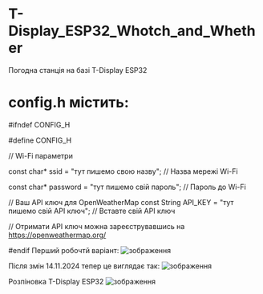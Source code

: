 # T-Display_ESP32_Whotch_and_Whether
Погодна станція на базі T-Display ESP32
# config.h містить:

#ifndef CONFIG_H

#define CONFIG_H

// Wi-Fi параметри

const char* ssid = "тут пишемо свою назву";        // Назва мережі Wi-Fi

const char* password = "тут пишемо свій пароль";      // Пароль до Wi-Fi

// Ваш API ключ для OpenWeatherMap
const String API_KEY = "тут пишемо свій API ключ";  // Вставте свій API ключ

// Отримати API ключ можна зареєструвавшись на https://openweathermap.org/

#endif
Перший робочтй варіант:
![зображення](https://github.com/user-attachments/assets/cc6db58c-4567-4fef-991d-fe44f41ff372)

Після змін 14.11.2024 тепер це виглядає так:
![зображення](https://github.com/user-attachments/assets/9b816b0e-7583-45c0-a8c2-9afc89dfbee3)

Розпіновка T-Display ESP32
![зображення](https://github.com/user-attachments/assets/40258801-92c7-4eec-a5c1-12664152df10)
